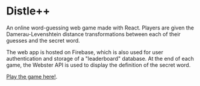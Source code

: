 # Distle++

An online word-guessing web game made with React. Players are given the Damerau-Levenshtein distance transformations between each of their guesses and the secret word.

The web app is hosted on Firebase, which is also used for user authentication and storage of a "leaderboard" database. At the end of each game, the Webster API is used to display the definition of the secret word.

[Play the game here!](https://distlepp.web.app/).

